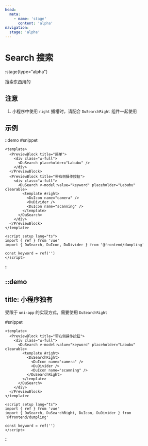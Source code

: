 ```yaml
---
head:
  meta:
    - name: 'stage'
      content: 'alpha'
navigation:
  stage: 'alpha'
---
```


# Search 搜索

:stage{type="alpha"}

搜索东西用的

## 注意

1. 小程序中使用 `right` 插槽时，请配合 `DuSearchRight` 组件一起使用

## 示例

::demo
#snippet
```vue
<template>
  <PreviewBlock title="简单">
    <div class="w-full">
      <DuSearch placeholder="Labubu" />
    </div>
  </PreviewBlock>
  <PreviewBlock title="带右侧操作按钮">
    <div class="w-full">
      <DuSearch v-model:value="keyword" placeholder="Labubu" clearable>
        <template #right>
          <DuIcon name="camera" />
          <DuDivider />
          <DuIcon name="scanning" />
        </template>
      </DuSearch>
    </div>
  </PreviewBlock>
</template>

<script setup lang="ts">
import { ref } from 'vue'
import { DuSearch, DuIcon, DuDivider } from '@frontend/dumpling'

const keyword = ref('')
</script>
```
::

::demo
---
title: 小程序独有
---

受限于 `uni-app` 的实现方式，需要使用 `DuSearchRight`

#snippet
```vue
<template>
  <PreviewBlock title="带右侧操作按钮">
    <div class="w-full">
      <DuSearch v-model:value="keyword" placeholder="Labubu" clearable>
        <template #right>
          <DuSearchRight>
            <DuIcon name="camera" />
            <DuDivider />
            <DuIcon name="scanning" />
          </DuSearchRight>
        </template>
      </DuSearch>
    </div>
  </PreviewBlock>
</template>

<script setup lang="ts">
import { ref } from 'vue'
import { DuSearch, DuSearchRight, DuIcon, DuDivider } from '@frontend/dumpling'

const keyword = ref('')
</script>
```
::